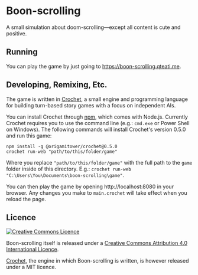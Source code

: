 # Boon-scrolling

A small simulation about doom-scrolling—except all content is cute and positive.

## Running

You can play the game by just going to https://boon-scrolling.qteati.me.

## Developing, Remixing, Etc.

The game is written in [Crochet][], a small engine and programming language
for building turn-based story games with a focus on independent AIs.

You can install Crochet through [npm](https://nodejs.org/en/), which comes with
Node.js. Currently Crochet requires you to use the command line
(e.g.: `cmd.exe` or Power Shell on Windows). The following commands will install
Crochet's version 0.5.0 and run this game:

```shell
npm install -g @origamitower/crochet@0.5.0
crochet run-web "path/to/this/folder/game"
```

Where you replace `"path/to/this/folder/game"` with the full path to the `game`
folder inside of this directory.
E.g.: `crochet run-web "C:\Users\You\Documents\boon-scrolling\game"`.

You can then play the game by opening http://localhost:8080 in your browser.
Any changes you make to `main.crochet` will take effect when you reload the
page.

## Licence


<a rel="license" href="http://creativecommons.org/licenses/by/4.0/">
<img alt="Creative Commons Licence" style="border-width:0" src="https://i.creativecommons.org/l/by/4.0/88x31.png" /></a>

Boon-scrolling itself is released under a
<a rel="license" href="http://creativecommons.org/licenses/by/4.0/">Creative Commons Attribution 4.0 International Licence</a>.

[Crochet][], the engine in which
Boon-scrolling is written, is however released under a MIT licence.

[Crochet]: https://github.com/qteatime/crochet
